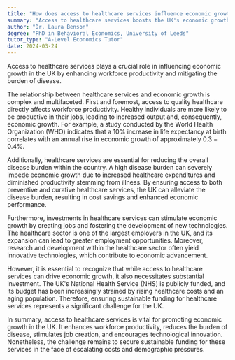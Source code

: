 ```yaml
---
title: "How does access to healthcare services influence economic growth in the UK?"
summary: "Access to healthcare services boosts the UK's economic growth by enhancing workforce productivity and decreasing the burden of disease."
author: "Dr. Laura Benson"
degree: "PhD in Behavioral Economics, University of Leeds"
tutor_type: "A-Level Economics Tutor"
date: 2024-03-24
---
```


Access to healthcare services plays a crucial role in influencing economic growth in the UK by enhancing workforce productivity and mitigating the burden of disease.

The relationship between healthcare services and economic growth is complex and multifaceted. First and foremost, access to quality healthcare directly affects workforce productivity. Healthy individuals are more likely to be productive in their jobs, leading to increased output and, consequently, economic growth. For example, a study conducted by the World Health Organization (WHO) indicates that a $10\%$ increase in life expectancy at birth correlates with an annual rise in economic growth of approximately $0.3-0.4\%$.

Additionally, healthcare services are essential for reducing the overall disease burden within the country. A high disease burden can severely impede economic growth due to increased healthcare expenditures and diminished productivity stemming from illness. By ensuring access to both preventive and curative healthcare services, the UK can alleviate the disease burden, resulting in cost savings and enhanced economic performance.

Furthermore, investments in healthcare services can stimulate economic growth by creating jobs and fostering the development of new technologies. The healthcare sector is one of the largest employers in the UK, and its expansion can lead to greater employment opportunities. Moreover, research and development within the healthcare sector often yield innovative technologies, which contribute to economic advancement.

However, it is essential to recognize that while access to healthcare services can drive economic growth, it also necessitates substantial investment. The UK's National Health Service (NHS) is publicly funded, and its budget has been increasingly strained by rising healthcare costs and an aging population. Therefore, ensuring sustainable funding for healthcare services represents a significant challenge for the UK.

In summary, access to healthcare services is vital for promoting economic growth in the UK. It enhances workforce productivity, reduces the burden of disease, stimulates job creation, and encourages technological innovation. Nonetheless, the challenge remains to secure sustainable funding for these services in the face of escalating costs and demographic pressures.
    